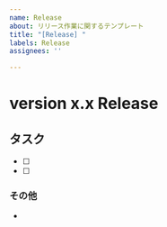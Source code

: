 ```yaml
---
name: Release
about: リリース作業に関するテンプレート
title: "[Release] "
labels: Release
assignees: ''

---
```


# version x.x Release
## タスク
- [ ] 
- [ ] 

### その他
-
